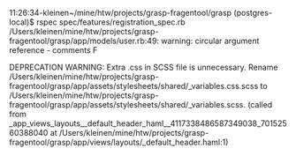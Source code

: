 11:26:34-kleinen~/mine/htw/projects/grasp-fragentool/grasp (postgres-local)$ rspec spec/features/registration_spec.rb /Users/kleinen/mine/htw/projects/grasp-fragentool/grasp/app/models/user.rb:49: warning: circular argument reference - comments
F

DEPRECATION WARNING: Extra .css in SCSS file is unnecessary. Rename /Users/kleinen/mine/htw/projects/grasp-fragentool/grasp/app/assets/stylesheets/shared/_variables.css.scss to /Users/kleinen/mine/htw/projects/grasp-fragentool/grasp/app/assets/stylesheets/shared/_variables.scss. (called from _app_views_layouts__default_header_haml__4117338486587349038_70152560388040 at /Users/kleinen/mine/htw/projects/grasp-fragentool/grasp/app/views/layouts/_default_header.haml:1)
